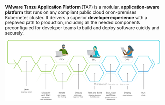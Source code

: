 **VMware Tanzu Application Platform** (TAP) is a modular, **application-aware platform** that runs on any compliant public cloud or on-premises Kubernetes cluster. It delivers a superior **developer experience** with a prepaved path to production, including all the needed components preconfigured for developer teams to build and deploy software quickly and securely. 

![TAP Overview Diagram](images/tap-conceptual.png)

